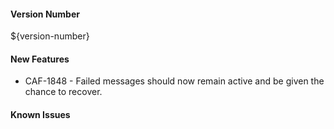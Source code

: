 #### Version Number
${version-number}

#### New Features
- CAF-1848 - Failed messages should now remain active and be given the chance to recover.

#### Known Issues
